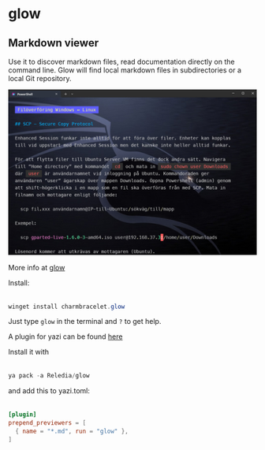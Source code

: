 # glow

## Markdown viewer

Use it to discover markdown files, read documentation directly on the command line. Glow will find local markdown files in subdirectories or a local Git repository.

![Glow](./pics/glow.jpg)

More info at [glow](https://github.com/charmbracelet/glow)

Install:

```powershell

winget install charmbracelet.glow

```

Just type `glow` in the terminal and `?` to get help.

A plugin for yazi can be found [here](https://github.com/Reledia/glow.yazi)

Install it with

```powershell

ya pack -a Reledia/glow

```

and add this to yazi.toml:

```toml

[plugin]
prepend_previewers = [
  { name = "*.md", run = "glow" },
]

```
